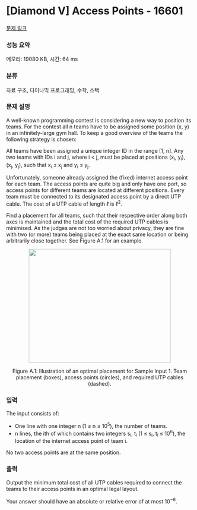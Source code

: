 # [Diamond V] Access Points - 16601 

[문제 링크](https://www.acmicpc.net/problem/16601) 

### 성능 요약

메모리: 19080 KB, 시간: 64 ms

### 분류

자료 구조, 다이나믹 프로그래밍, 수학, 스택

### 문제 설명

<p>A well-known programming contest is considering a new way to position its teams. For the contest all n teams have to be assigned some position (x, y) in an infinitely-large gym hall. To keep a good overview of the teams the following strategy is chosen:</p>

<p>All teams have been assigned a unique integer ID in the range [1, n]. Any two teams with IDs i and j, where i < j, must be placed at positions (x<sub>i</sub>, y<sub>i</sub>), (x<sub>j</sub>, y<sub>j</sub>), such that x<sub>i</sub> ≤ x<sub>j</sub> and y<sub>i</sub> ≤ y<sub>j</sub>.</p>

<p>Unfortunately, someone already assigned the (fixed) internet access point for each team. The access points are quite big and only have one port, so access points for different teams are located at different positions. Every team must be connected to its designated access point by a direct UTP cable. The cost of a UTP cable of length ℓ is ℓ<sup>2</sup>.</p>

<p>Find a placement for all teams, such that their respective order along both axes is maintained and the total cost of the required UTP cables is minimised. As the judges are not too worried about privacy, they are fine with two (or more) teams being placed at the exact same location or being arbitrarily close together. See Figure A.1 for an example.</p>

<p style="text-align: center;"><img alt="" src="https://upload.acmicpc.net/67ce1f5a-b910-4d46-9b4e-bd615d230e91/-/preview/" style="width: 383px; height: 306px;"></p>

<p style="text-align: center;">Figure A.1: Illustration of an optimal placement for Sample Input 1. Team placement (boxes), access points (circles), and required UTP cables (dashed).</p>

### 입력 

 <p>The input consists of:</p>

<ul>
	<li>One line with one integer n (1 ≤ n ≤ 10<sup>5</sup>), the number of teams.</li>
	<li>n lines, the ith of which contains two integers s<sub>i</sub>, t<sub>i</sub> (1 ≤ s<sub>i</sub>, t<sub>i</sub> ≤ 10<sup>6</sup>), the location of the internet access point of team i.</li>
</ul>

<p>No two access points are at the same position.</p>

### 출력 

 <p>Output the minimum total cost of all UTP cables required to connect the teams to their access points in an optimal legal layout.</p>

<p>Your answer should have an absolute or relative error of at most 10<sup>−6</sup>.</p>

